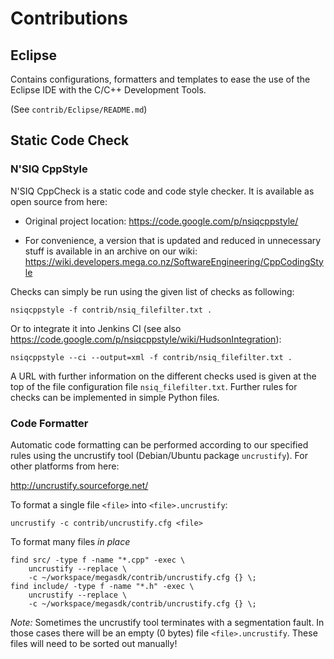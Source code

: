 Contributions
=============

Eclipse
-------

Contains configurations, formatters and templates to ease the use of
the Eclipse IDE with the C/C++ Development Tools.

(See `contrib/Eclipse/README.md`)


Static Code Check
-----------------

### N'SIQ CppStyle

N'SIQ CppCheck is a static code and code style checker. It is
available as open source from here:

* Original project location: https://code.google.com/p/nsiqcppstyle/

* For convenience, a version that is updated and reduced in unnecessary
  stuff is available in an archive on our wiki:
  https://wiki.developers.mega.co.nz/SoftwareEngineering/CppCodingStyle

Checks can simply be run using the given list of checks as following:

    nsiqcppstyle -f contrib/nsiq_filefilter.txt .

Or to integrate it into Jenkins CI (see also
https://code.google.com/p/nsiqcppstyle/wiki/HudsonIntegration):

    nsiqcppstyle --ci --output=xml -f contrib/nsiq_filefilter.txt .

A URL with further information on the different checks used is given
at the top of the file configuration file `nsiq_filefilter.txt`.
Further rules for checks can be implemented in simple Python files.


### Code Formatter

Automatic code formatting can be performed according to our specified
rules using the uncrustify tool (Debian/Ubuntu package `uncrustify`).
For other platforms from here:

http://uncrustify.sourceforge.net/

To format a single file `<file>` into `<file>.uncrustify`:

    uncrustify -c contrib/uncrustify.cfg <file>

To format many files *in place*

    find src/ -type f -name "*.cpp" -exec \
        uncrustify --replace \
        -c ~/workspace/megasdk/contrib/uncrustify.cfg {} \;
    find include/ -type f -name "*.h" -exec \
        uncrustify --replace \
        -c ~/workspace/megasdk/contrib/uncrustify.cfg {} \;

*Note:* Sometimes the uncrustify tool terminates with a segmentation
fault. In those cases there will be an empty (0 bytes) file
`<file>.uncrustify`.  These files will need to be sorted out manually!
